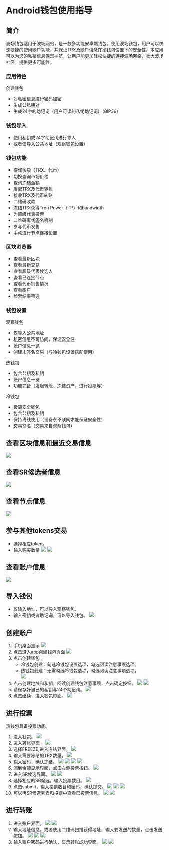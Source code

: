 # Android钱包使用指导

## 简介

波场钱包适用于波场网络，是一款多功能安卓端钱包。使用波场钱包，用户可以快速便捷的使用账户功能，并保证TRX及账户信息在冷钱包设置下的安全性。本应用可以为您的私密信息保驾护航，让用户能更加轻松快捷的连接波场网络，壮大波场社区，提供更多可能性。

### 应用特色
创建钱包
+ 对私密信息进行密码加密
+ 生成公私钥对
+ 生成24字的助记词（用户可读的私钥助记词）（BIP39）

### 钱包导入
+ 使用私钥或24字助记词进行导入
+ 或者仅导入公共地址（观察钱包设置）

### 钱包功能
+ 查询余额（TRX、代币）
+ 切换查询市场价格
+ 查询冻结金额
+ 发起TRX及代币转账
+ 接收TRX及代币转账
+ 二维码收款
+ 冻结TRX获得Tron Power（TP）和bandwidth
+ 为超级代表投票
+ 二维码离线签名机制
+ 参与代币发售
+ 手动进行节点连接设置

### 区块浏览器
+ 查看最新区块
+ 查看最新交易
+ 查看超级代表候选人
+ 查看已连接节点
+ 查看代币销售情况
+ 查看账户
+ 检索结果筛选

### 钱包设置

观察钱包
+ 仅导入公共地址
+ 私密信息不可访问，保证安全性
+ 账户信息一览
+ 创建未签名交易（与冷钱包设置搭配使用）

热钱包
+ 包含公钥及私钥
+ 账户信息一览
+ 功能完备（发起转账、冻结资产、进行投票等）

冷钱包
+ 极简安全钱包
+ 包含公钥及私钥
+ 保持离线使用（设备永不联网才能保证安全性）
+ 交易签名（交易来自观察钱包）

## 查看区块信息和最近交易信息
![](https://raw.githubusercontent.com/ybhgenius/Documentation/master/images/Wallet_for_Android/查看相关信息/区块和交易信息.png)

## 查看SR候选者信息
![](https://raw.githubusercontent.com/ybhgenius/Documentation/master/images/Wallet_for_Android/查看相关信息/查看SP候选信息.png)

## 查看节点信息
![](https://raw.githubusercontent.com/ybhgenius/Documentation/master/images/Wallet_for_Android/查看相关信息/查看节点信息.png)

## 参与其他tokens交易
   + 选择相应token。
   + 输入购买数量
![](https://raw.githubusercontent.com/ybhgenius/Documentation/master/images/Wallet_for_Android/查看相关信息/查看token信息.png)
![](https://raw.githubusercontent.com/ybhgenius/Documentation/master/images/Wallet_for_Android/查看相关信息/选择购买数量.png)

## 查看账户信息
![](https://raw.githubusercontent.com/ybhgenius/Documentation/master/images/Wallet_for_Android/查看相关信息/查看账户信息.png)

## 导入钱包
+ 仅输入地址，可以导入观察钱包、
+ 输入密钥或者助记词，可以导入钱包。
![](https://raw.githubusercontent.com/ybhgenius/Documentation/master/images/Wallet_for_Android/倒入钱包/导入钱包.png)

## 创建账户

1. 手机桌面显示
![](https://raw.githubusercontent.com/ybhgenius/Documentation/master/images/Wallet_for_Android/创建钱包账户/1桌面显示.png)
2. 点击进入app创建钱包页面
![](https://raw.githubusercontent.com/ybhgenius/Documentation/master/images/Wallet_for_Android/创建钱包账户/2.点击app之后的界面.jpg)
3. 点击创建钱包。  
    + 冷钱包创建：勾选冷钱包设置选项，勾选阅读注意事项选项。
    + 热钱包创建：无需勾选冷钱包选项，勾选阅读注意事项选项。  
![](https://raw.githubusercontent.com/ybhgenius/Documentation/master/images/Wallet_for_Android/创建钱包账户/3.设置密码.jpg)  
4. 点击创建地址和私钥，阅读创建钱包注意事项，点击确定按钮。
![](https://raw.githubusercontent.com/ybhgenius/Documentation/master/images/Wallet_for_Android/创建钱包账户/4.png)
![](https://raw.githubusercontent.com/ybhgenius/Documentation/master/images/Wallet_for_Android/创建钱包账户/6.png)
5. 请保存好自己的私钥与24个助记词。
![](https://raw.githubusercontent.com/ybhgenius/Documentation/master/images/Wallet_for_Android/创建钱包账户/7.钱包创建好之后的页面%20now%20we%20see%20here%20is%20a%20public%20address%20%2Cprivate%20key%20and%2024%20words%20recovery%20phrase.jpg)
6. 点击继续，进入钱包界面。
![](https://raw.githubusercontent.com/ybhgenius/Documentation/master/images/Wallet_for_Android/创建钱包账户/8.创建号钱包之后下滑页面找到continue按钮.jpg)

## 进行投票

热钱包具备投票功能。

1. 进入钱包。
![](https://raw.githubusercontent.com/ybhgenius/Documentation/master/images/Wallet_for_Android/投票/1.当前的余额显示页面.jpg)
2. 进入转账界面。
![](https://raw.githubusercontent.com/ybhgenius/Documentation/master/images/Wallet_for_Android/投票/2.点击余额右侧的转账页面.png)
3. 选择FREEZE,进入冻结界面。
![](https://raw.githubusercontent.com/ybhgenius/Documentation/master/images/Wallet_for_Android/投票/3.点击FREEZE进入TRX冻结页面.jpg)
4. 输入需要冻结的TRX数量。
![](https://raw.githubusercontent.com/ybhgenius/Documentation/master/images/Wallet_for_Android/投票/4.在freeze%20amount%20输入栏中键入希望冻结的TRX数量，然后点击freeze按钮，注，拥有多少冻结TRX就拥有多少投票权.jpg)
5. 输入密码，确认冻结。
![](https://raw.githubusercontent.com/ybhgenius/Documentation/master/images/Wallet_for_Android/投票/5冻结TRX需要输入账户密码进行确认.jpg)
![](https://raw.githubusercontent.com/ybhgenius/Documentation/master/images/Wallet_for_Android/投票/6.键入账户密码.jpg)
![](https://raw.githubusercontent.com/ybhgenius/Documentation/master/images/Wallet_for_Android/投票/7.png)
![](https://raw.githubusercontent.com/ybhgenius/Documentation/master/images/Wallet_for_Android/投票/8.进行100TRX冻结之后的页面显示.jpg)
6. 回到余额显示界面，点击左侧投票按钮。
![](https://raw.githubusercontent.com/ybhgenius/Documentation/master/images/Wallet_for_Android/投票/9.回到余额显示页面，然后点击余额左侧的投票按钮.jpg)
7. 进入SR候选界面。
![](https://raw.githubusercontent.com/ybhgenius/Documentation/master/images/Wallet_for_Android/投票/10.点击投票按钮之后进入超级代表候选人list页面，candidates一栏下显示的是所有待投票竞选的SR候选人.jpg)
![](https://raw.githubusercontent.com/ybhgenius/Documentation/master/images/Wallet_for_Android/投票/11.此为your%20votes页面下的显示情况，因为我们还没有对任何一个SR候选节点进行投票，所以列表中空空如也.png)
8. 选择相应的SR候选，输入投票数目。
![](https://raw.githubusercontent.com/ybhgenius/Documentation/master/images/Wallet_for_Android/投票/12.我们回到candidates一栏，任意选择一个SR候选人进行投票演示，以list中首个系节点为例，注，candidates%20list%20的排列是以票数多少为顺序.jpg)
9. 点击submit，输入投票数目和密码，确认提交。
![](https://raw.githubusercontent.com/ybhgenius/Documentation/master/images/Wallet_for_Android/投票/13.输入希望为此节点投出的票数.jpg)
![](https://raw.githubusercontent.com/ybhgenius/Documentation/master/images/Wallet_for_Android/投票/14.点击submit%20votes之后要求输入账户密码进行确认投票.jpg)
![](https://raw.githubusercontent.com/ybhgenius/Documentation/master/images/Wallet_for_Android/投票/16.png)
10. 可以再SR候选列表和投票中查看已投票信息。
![](https://raw.githubusercontent.com/ybhgenius/Documentation/master/images/Wallet_for_Android/投票/17.为此候选人投过票后此候选人右侧显示你为其透过的票数.jpg)
![](https://raw.githubusercontent.com/ybhgenius/Documentation/master/images/Wallet_for_Android/投票/18.这个时候我们可以看到在your%20votes一栏中与投票前不同的是出现了我们为其投过票的SR候选人信息.jpg)

## 进行转账

1. 进入账户界面。
![](https://raw.githubusercontent.com/ybhgenius/Documentation/master/images/Wallet_for_Android/转出和转入/转入/1.账户中有余额时候的余额显示界面.png)
![](https://raw.githubusercontent.com/ybhgenius/Documentation/master/images/Wallet_for_Android/转出和转入/转入/2.点击余额数字可转换成美元的等值额度.png)
2. 输入地址信息，或者使用二维码扫描获得地址，输入要发送的数量，点击发送按钮。
![](https://raw.githubusercontent.com/ybhgenius/Documentation/master/images/Wallet_for_Android/转出和转入/转入/3.点击右侧转账按钮后出现的界面（默认停留在send也就是转出TRX时的操作页面）可以通过在to一栏输入转入地址也可以点击右侧的二维码小标志，打开二维码扫描页面.png)
![](https://raw.githubusercontent.com/ybhgenius/Documentation/master/images/Wallet_for_Android/转出和转入/转入/4.点击receive后显示自己的钱包地址和二维码性质的地址，可供转出账户进行输入和scan，待转出账户操作完毕后，点击左上角返回箭头进行余额查看.jpg)
![](https://github.com/ybhgenius/Documentation/blob/master/images/Wallet_for_Android/转出和转入/转出/6.输入希望转入的额度点击send.png)
3. 输入账户密码进行确认，显示转账成功界面。
![](https://raw.githubusercontent.com/ybhgenius/Documentation/master/images/Wallet_for_Android/转出和转入/转出/7.点击send之后需要输入账户密码进行确认.png)
![](https://raw.githubusercontent.com/ybhgenius/Documentation/master/images/Wallet_for_Android/转出和转入/转出/9.转账成功.png)